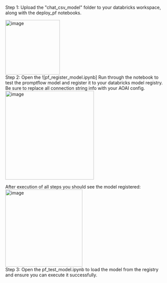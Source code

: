 Step 1:  Upload the "chat_csv_model" folder to your databricks workspace, along with the deploy_pf notebooks.

<img width="171" alt="image" src="https://github.com/jakeatmsft/AzureOpenAIExamples/assets/47987698/5b575c11-a8ac-4e8e-ac00-6447483f4f66">
</br>
Step 2: Open the ![pf_register_model.ipynb] Run through the notebook to test the promptflow model and register it to your databricks model registry.
Be sure to replace all connection string info with your AOAI config.
<img width="278" alt="image" src="https://github.com/jakeatmsft/AzureOpenAIExamples/assets/47987698/64ac8725-e920-469a-a3b9-9dc02fe7d563">

After execution of all steps you should see the model registered:
</br>
<img width="242" alt="image" src="https://github.com/jakeatmsft/AzureOpenAIExamples/assets/47987698/0aed6511-3211-42fc-9d7d-59cd4b85aa0e">
</br>
Step 3: Open the pf_test_model.ipynb to load the model from the registry and ensure you can execute it successfully.
